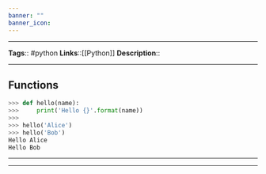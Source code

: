 ```yaml
---
banner: ""
banner_icon: 
---
```


---
**Tags**:: #python
**Links**::[[Python]]
**Description**::

---

## Functions

```python
>>> def hello(name):
>>>     print('Hello {}'.format(name))
>>>
>>> hello('Alice')
>>> hello('Bob')
Hello Alice
Hello Bob
```

---
---
